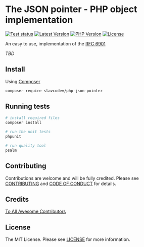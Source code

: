 # The JSON pointer - PHP object implementation

[![Test status][ico-github-actions]][link-github]
[![Latest Version][ico-version]][link-packagist]
[![PHP Version][ico-php-version]][link-github]
[![License][ico-license]][link-license]

An easy to use, implementation of the [RFC 6901](https://tools.ietf.org/html/rfc6901)

*TBD*

## Install

Using [Composer](https://getcomposer.org)

~~~bash
composer require slavcodev/php-json-pointer
~~~

## Running tests

~~~bash
# install required files
composer install

# run the unit tests
phpunit

# run quality tool
psalm
~~~

## Contributing

Contributions are welcome and will be fully credited. Please see [CONTRIBUTING](.github/CONTRIBUTING.md) and [CODE OF CONDUCT](.github/CODE_OF_CONDUCT.md) for details.

## Credits

[To All Awesome Contributors](../../contributors)

## License

The MIT License. Please see [LICENSE][link-license] for more information.

[ico-github-actions]: https://github.com/slavcodev/php-json-pointer/workflows/Tests/badge.svg
[ico-version]: https://img.shields.io/github/tag/slavcodev/php-json-pointer.svg?label=latest
[ico-php-version]: https://img.shields.io/packagist/php-v/slavcodev/php-json-pointer.svg
[ico-license]: https://img.shields.io/badge/License-MIT-blue.svg

[link-packagist]: https://packagist.org/packages/slavcodev/php-json-pointer
[link-github]: https://github.com/slavcodev/php-json-pointer
[link-license]: LICENSE
